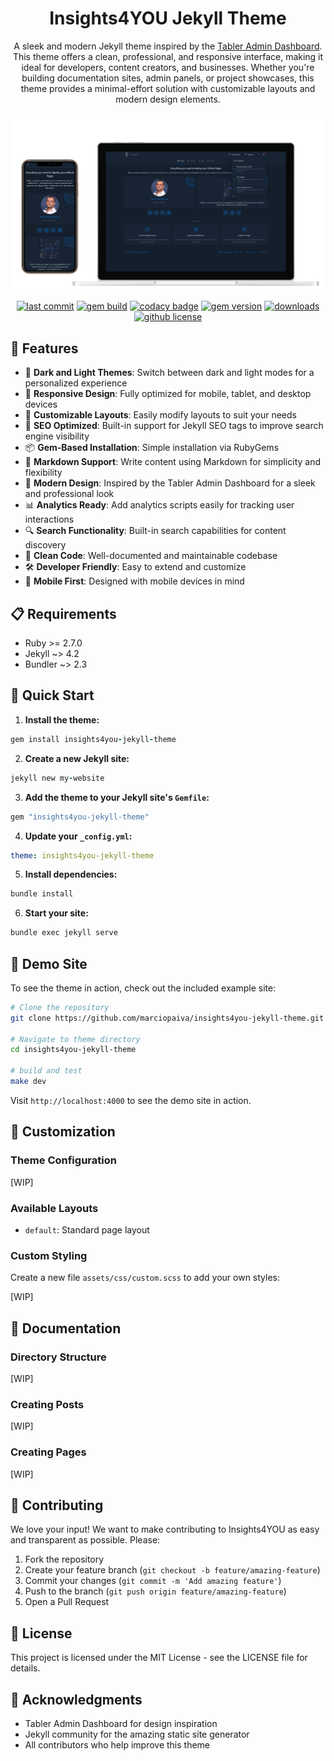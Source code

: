 <div align='center'>

# Insights4YOU Jekyll Theme

A sleek and modern Jekyll theme inspired by the [Tabler Admin Dashboard](https://github.com/tabler/tabler). This theme offers a clean, professional, and responsive interface, making it ideal for developers, content creators, and businesses. Whether you're building documentation sites, admin panels, or project showcases, this theme provides a minimal-effort solution with customizable layouts and modern design elements.

![Theme Preview](assets/images/preview-dark.png)

[![last commit](https://img.shields.io/github/last-commit/marciopaiva/insights4you-jekyll-theme?logo=github)][repo]
[![gem build](https://github.com/marciopaiva/insights4you-jekyll-theme/actions/workflows/gem-build.yml/badge.svg)][build]
[![codacy badge](https://img.shields.io/codacy/grade/4e556876a3c54d5e8f2d2857c4f43894?logo=codacy)][codacy]
[![gem version](https://img.shields.io/gem/v/insights4you-jekyll-theme?&logo=rubygems&logoColor=ghostwhite&label=gem&color=orange)][gem]
[![downloads](https://img.shields.io/gem/dt/insights4you-jekyll-theme?logo=rubygems&color=blue)][gem]
[![github license](https://img.shields.io/github/license/marciopaiva/insights4you-jekyll-theme?color=goldenrod)][license]

</div>

## 🌟 Features

- 🌙 **Dark and Light Themes**: Switch between dark and light modes for a personalized experience
- 📱 **Responsive Design**: Fully optimized for mobile, tablet, and desktop devices
- 🔧 **Customizable Layouts**: Easily modify layouts to suit your needs
- 🚀 **SEO Optimized**: Built-in support for Jekyll SEO tags to improve search engine visibility
- 📦 **Gem-Based Installation**: Simple installation via RubyGems
- 📝 **Markdown Support**: Write content using Markdown for simplicity and flexibility
- 🎨 **Modern Design**: Inspired by the Tabler Admin Dashboard for a sleek and professional look
- 📊 **Analytics Ready**: Add analytics scripts easily for tracking user interactions
- 🔍 **Search Functionality**: Built-in search capabilities for content discovery
- 🎯 **Clean Code**: Well-documented and maintainable codebase
- 🛠️ **Developer Friendly**: Easy to extend and customize
- 📱 **Mobile First**: Designed with mobile devices in mind

## 📋 Requirements

- Ruby >= 2.7.0
- Jekyll ~> 4.2
- Bundler ~> 2.3

## 🚀 Quick Start

1. **Install the theme:**
```ruby
gem install insights4you-jekyll-theme
```

2. **Create a new Jekyll site:**
```ruby
jekyll new my-website
```

3. **Add the theme to your Jekyll site's `Gemfile`:**
```ruby
gem "insights4you-jekyll-theme"
```

4. **Update your `_config.yml`:**
```yaml
theme: insights4you-jekyll-theme
```

5. **Install dependencies:**
```bash
bundle install
```

6. **Start your site:**
```bash
bundle exec jekyll serve
```

## 🎯 Demo Site

To see the theme in action, check out the included example site:

```bash
# Clone the repository
git clone https://github.com/marciopaiva/insights4you-jekyll-theme.git

# Navigate to theme directory
cd insights4you-jekyll-theme

# build and test
make dev
```

Visit `http://localhost:4000` to see the demo site in action.

## 🎨 Customization

### Theme Configuration
[WIP]

### Available Layouts
- `default`: Standard page layout

### Custom Styling
Create a new file `assets/css/custom.scss` to add your own styles:

[WIP]

## 📝 Documentation

### Directory Structure
[WIP]

### Creating Posts
[WIP]

### Creating Pages
[WIP]

## 🤝 Contributing

We love your input! We want to make contributing to Insights4YOU as easy and transparent as possible. Please:

1. Fork the repository
2. Create your feature branch (`git checkout -b feature/amazing-feature`)
3. Commit your changes (`git commit -m 'Add amazing feature'`)
4. Push to the branch (`git push origin feature/amazing-feature`)
5. Open a Pull Request

## 📄 License

This project is licensed under the MIT License - see the LICENSE file for details.

## 🙏 Acknowledgments

- Tabler Admin Dashboard for design inspiration
- Jekyll community for the amazing static site generator
- All contributors who help improve this theme

[repo]: https://github.com/marciopaiva/insights4you-jekyll-theme
[build]: https://github.com/marciopaiva/insights4you-jekyll-theme/actions/workflows/gem-build.yml
[codacy]: https://app.codacy.com/gh/marciopaiva/insights4you-jekyll-theme/dashboard
[gem]: https://rubygems.org/gems/insights4you-jekyll-theme
[license]: https://github.com/marciopaiva/insights4you-jekyll-theme/blob/master/LICENSE
